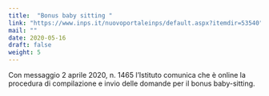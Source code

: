 ```yaml
---
title:  "Bonus baby sitting "
link: "https://www.inps.it/nuovoportaleinps/default.aspx?itemdir=53540"
mail: ""
date: 2020-05-16
draft: false
weight: 5
---
```


Con messaggio 2 aprile 2020, n. 1465 l’Istituto comunica che è online la procedura di compilazione e invio delle domande per il bonus baby-sitting.

